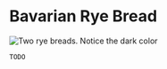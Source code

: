 # Bavarian Rye Bread

![Two rye breads. Notice the dark color](https://i.imgur.com/41XGG8E.jpg)

`TODO`
